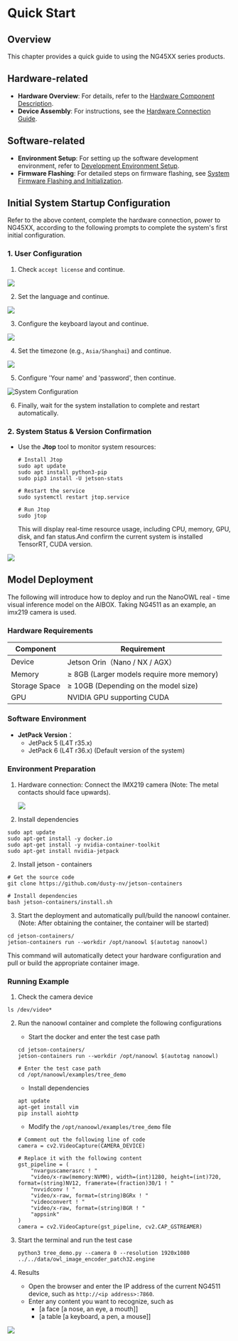 # Quick Start

## Overview

This chapter provides a quick guide to using the NG45XX series products.

## Hardware-related

- ​**​Hardware Overview​**​: For details, refer to the [Hardware Component Description](http://192.168.13.9:3000/docs/Edge%20AI%20Box/NeoEdge%20NG45XX%20Series/Hardware%20Guide/Components%20Overview).
- ​**​Device Assembly​**​: For instructions, see the [Hardware Connection Guide](http://192.168.13.9:3000/docs/Edge%20AI%20Box/NeoEdge%20NG45XX%20Series/Hardware%20Guide/Hardware%20Connection).

## Software-related

- ​**​Environment Setup​**​: For setting up the software development environment, refer to [Development Environment Setup](http://192.168.13.9:3000/docs/Edge%20AI%20Box/NeoEdge%20NG45XX%20Series/Software%20Guide/Development%20Environment%20Setup).
- ​**​Firmware Flashing​**​: For detailed steps on firmware flashing, see [System Firmware Flashing and Initialization](http://192.168.13.9:3000/docs/Edge%20AI%20Box/NeoEdge%20NG45XX%20Series/Software%20Guide/System%20Flashing%20and%20Initialization).

## Initial System Startup Configuration

Refer to the above content, complete the hardware connection, power to NG45XX, according to the following prompts to complete the system's first initial configuration.

### 1. User Configuration

1. Check `accept license` and continue.

![](/img/NG45XX_SOFTWARE/Driver/NG45XX_System_Configuration_Licenses.png)

2. Set the language and continue.

![](/img/NG45XX_SOFTWARE/Driver/NG45XX_System_Configuration_Language.png)

3. Configure the keyboard layout and continue.

![](/img/NG45XX_SOFTWARE/Driver/NG45XX_System_Configuration_Keyboard.png)

4. Set the timezone (e.g., `Asia/Shanghai`) and continue.

![](/img/NG45XX_SOFTWARE/Driver/NG45XX_System_Configuration_Local.png)

5. Configure 'Your name' and 'password', then continue.

![System Configuration](/img/NG45XX_SOFTWARE/Driver/NG45XX_System_Configuration.jpg)

6. Finally, wait for the system installation to complete and restart automatically.

### 2. System Status & Version Confirmation

- Use the ​**​Jtop​**​ tool to monitor system resources:
  
  ```shell
  # Install Jtop
  sudo apt update
  sudo apt install python3-pip
  sudo pip3 install -U jetson-stats
  
  # Restart the service
  sudo systemctl restart jtop.service
  
  # Run Jtop
  sudo jtop
  ```
  
  This will display real-time resource usage, including CPU, memory, GPU, disk, and fan status.And confirm the current system is installed TensorRT, CUDA version.

![](/img/NG45XX_SOFTWARE/Driver/NG45XX_JTOP.png)

## Model Deployment

The following will introduce how to deploy and run the NanoOWL real - time visual inference model on the AIBOX. Taking NG4511 as an example, an imx219 camera is used.

### Hardware Requirements

| Component     | Requirement                               |
| ------------- | ----------------------------------------- |
| Device        | Jetson Orin（Nano / NX / AGX）              |
| Memory        | ≥ 8GB (Larger models require more memory) |
| Storage Space | ≥ 10GB (Depending on the model size)      |
| GPU           | NVIDIA GPU supporting CUDA                |

### Software Environment

- ​​**​JetPack Version​**​：
  - JetPack 5 (L4T r35.x)
  - JetPack 6 (L4T r36.x) (Default version of the system)

### Environment Preparation

1. Hardware connection: Connect the IMX219 camera (Note: The metal contacts should face upwards).
   
   ![](/img/NG45XX_SOFTWARE/NG45XX_IMX219.png)

2. Install dependencies

```shell
sudo apt update
sudo apt-get install -y docker.io
sudo apt-get install -y nvidia-container-toolkit
sudo apt-get install nvidia-jetpack
```

2. Install jetson - containers

```shell
# Get the source code
git clone https://github.com/dusty-nv/jetson-containers

# Install dependencies
bash jetson-containers/install.sh
```

3. Start the deployment and automatically pull/build the nanoowl container. (Note: After obtaining the container, the container will be started)

```shell
cd jetson-containers/
jetson-containers run --workdir /opt/nanoowl $(autotag nanoowl)
```

This command will automatically detect your hardware configuration and pull or build the appropriate container image.

### Running Example

1. Check the camera device

```shell
ls /dev/video*
```

2. Run the nanoowl container and complete the following configurations
   
   - Start the docker and enter the test case path
   
   ```shell
   cd jetson-containers/
   jetson-containers run --workdir /opt/nanoowl $(autotag nanoowl)
   
   # Enter the test case path
   cd /opt/nanoowl/examples/tree_demo
   ```
   
   - Install dependencies
   
   ```shell
   apt update
   apt-get install vim
   pip install aiohttp
   ```
   
   - Modify the `/opt/nanoowl/examples/tree_demo` file
   
   ```shell
   # Comment out the following line of code
   camera = cv2.VideoCapture(CAMERA_DEVICE)
   
   # Replace it with the following content
   gst_pipeline = (
       "nvarguscamerasrc ! "
       "video/x-raw(memory:NVMM), width=(int)1280, height=(int)720, format=(string)NV12, framerate=(fraction)30/1 ! "
       "nvvidconv ! "
       "video/x-raw, format=(string)BGRx ! "
       "videoconvert ! "
       "video/x-raw, format=(string)BGR ! "
       "appsink"
   )
   camera = cv2.VideoCapture(gst_pipeline, cv2.CAP_GSTREAMER)
   ```

3. Start the terminal and run the test case
   
   ```shell
   python3 tree_demo.py --camera 0 --resolution 1920x1080 ../../data/owl_image_encoder_patch32.engine
   ```

4. Results
   
   - Open the browser and enter the IP address of the current NG4511 device, such as `http://<ip address>:7860`.
   - Enter any content you want to recognize, such as
     - [a face [a nose, an eye, a mouth]]
     - [a table [a keyboard, a pen, a mouse]]

![](/img/NG45XX_SOFTWARE/Driver/NG45XX_Quickstart_NanoOWL.png)
